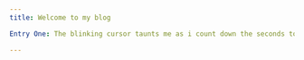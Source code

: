 ```yaml
---
title: Welcome to my blog

Entry One: The blinking cursor taunts me as i count down the seconds to leave one job and head to the next. I am nothing more than a cog in the system that curns out goods and services. Eh, a littlt to OTT in my oppinion. 

---
```


